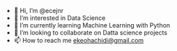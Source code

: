 - 👋 Hi, I’m @ecejnr
- 👀 I’m interested in Data Science
- 🌱 I’m currently learning Machine Learning with Python
- 💞️ I’m looking to collaborate on Datta science projects
- 📫 How to reach me ekeohachidi@gmail.com

<!---
ecejnr/ecejnr is a ✨ special ✨ repository because its `README.md` (this file) appears on your GitHub profile.
You can click the Preview link to take a look at your changes.
--->

